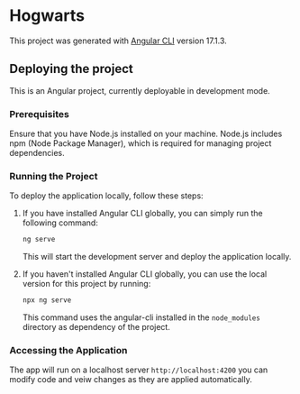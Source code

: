 # Hogwarts

This project was generated with [Angular CLI](https://github.com/angular/angular-cli) version 17.1.3.

## Deploying the project

This is an Angular project, currently deployable in development mode. 

### Prerequisites

Ensure that you have Node.js installed on your machine. Node.js includes npm (Node Package Manager), which is required for managing project dependencies.

### Running the Project

To deploy the application locally, follow these steps:

1. If you have installed Angular CLI globally, you can simply run the following command:

    ```bash
    ng serve
    ```

    This will start the development server and deploy the application locally.

2. If you haven't installed Angular CLI globally, you can use the local version for this project by running:

    ```bash
    npx ng serve
    ```

    This command uses the angular-cli installed in the `node_modules` directory as dependency 
    of the project.

### Accessing the Application

The app will run on a localhost server `http://localhost:4200` you can modify code and veiw changes as they are applied automatically. 


